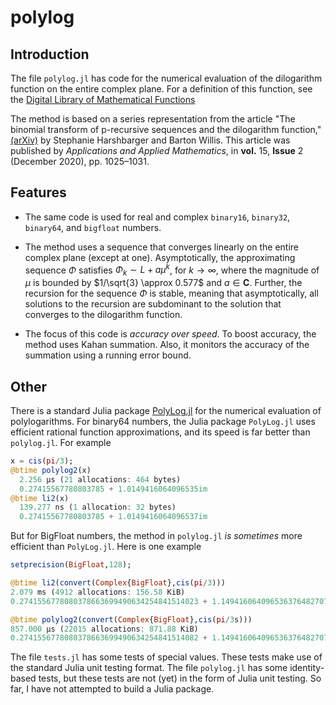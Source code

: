 # polylog

## Introduction

 The file `polylog.jl` has code for the numerical evaluation of the dilogarithm function on the entire complex plane. For a definition of this function, see the [Digital Library of Mathematical Functions](https://dlmf.nist.gov/25.12#E1)

 The method is based on a series representation from the article "The binomial transform of p-recursive sequences and the dilogarithm function," [(arXiv)][def] by Stephanie Harshbarger and Barton Willis. This article was published by _Applications and Applied Mathematics_, in **vol.** 15, **Issue** 2 (December 2020), pp. 1025–1031.

## Features

- The same code is used for real and complex `binary16`, `binary32`, `binary64`, and `bigfloat` numbers.

- The method uses a sequence that converges linearly on the entire complex plane (except at one). Asymptotically, the approximating sequence $\Phi$ satisfies $\Phi_k \sim   L + a \mu^k$, for $k \to \infty$, where the magnitude of $\mu$ is bounded by $1/\sqrt{3} \approx 0.577$ and $a \in \mathbf{C}$. Further, the recursion for the sequence $\Phi$ is stable, meaning that asymptotically, all solutions to the recursion are
subdominant to the solution that converges
to the dilogarithm function.

- The focus of this code is _accuracy over speed_. To boost accuracy, the method uses Kahan summation. Also, it monitors the accuracy of the summation using a running error bound. 

## Other

There is a standard Julia package [PolyLog.jl](https://juliapackages.com/p/polylog) for the numerical evaluation of polylogarithms. For binary64 numbers, the Julia package
`PolyLog.jl` uses efficient rational function approximations, and its speed is far
better than `polylog.jl`. For example

~~~Julia
x = cis(pi/3);
@btime polylog2(x)
  2.256 μs (21 allocations: 464 bytes)
  0.27415567780803785 + 1.0149416064096535im
@btime li2(x)
  139.277 ns (1 allocation: 32 bytes)
  0.27415567780803785 + 1.0149416064096537im
~~~

But for BigFloat numbers, the method in `polylog.jl` _is sometimes_ more efficient than `PolyLog.jl`. Here is one example

~~~Julia
setprecision(BigFloat,128);

@btime li2(convert(Complex{BigFloat},cis(pi/3)))
2.079 ms (4912 allocations: 156.58 KiB)
0.2741556778080378663699490634254841514023 + 1.14941606409653637648270733876243611287im

@btime polylog2(convert(Complex{BigFloat},cis(pi/3s)))
857.000 μs (22015 allocations: 871.88 KiB)
0.2741556778080378663699490634254841514082 + 1.14941606409653637648270733876243611281im
~~~

 The file `tests.jl` has some tests of special values. These tests make use of the standard Julia unit testing
format. The file `polylog.jl` has some identity-based tests, but these tests are not (yet) in the form of Julia unit testing.
So far, I have not attempted to build a Julia package.

[def]: https://arxiv.org/pdf/1910.06928.pdf
